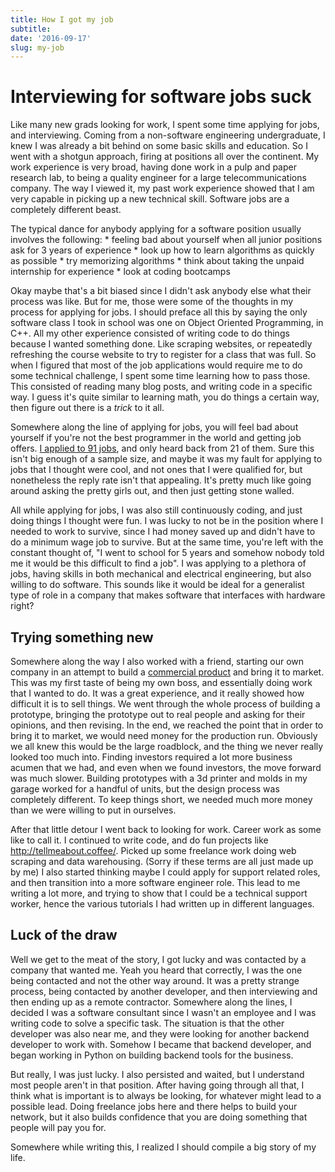 ```yaml
---
title: How I got my job
subtitle: 
date: '2016-09-17'
slug: my-job
---
```


# Interviewing for software jobs suck

Like many new grads looking for work, I spent some time applying for jobs, and
interviewing. Coming from a non-software engineering undergraduate, I knew I
was already a bit behind on some basic skills and education. So I went with a
shotgun approach, firing at positions all over the continent. My work
experience is very broad, having done work in a pulp and paper research lab,
to being a quality engineer for a large telecommunications company. The way I
viewed it, my past work experience showed that I am very capable in picking up
a new technical skill. Software jobs are a completely different beast.

The typical dance for anybody applying for a software position usually
involves the following: * feeling bad about yourself when all junior positions
ask for 3 years of experience * look up how to learn algorithms as quickly as
possible * try memorizing algorithms * think about taking the unpaid
internship for experience * look at coding bootcamps

Okay maybe that's a bit biased since I didn't ask anybody else what their
process was like. But for me, those were some of the thoughts in my process
for applying for jobs. I should preface all this by saying the only software
class I took in school was one on Object Oriented Programming, in C++. All my
other experience consisted of writing code to do things because I wanted
something done. Like scraping websites, or repeatedly refreshing the course
website to try to register for a class that was full. So when I figured that
most of the job applications would require me to do some technical challenge,
I spent some time learning how to pass those. This consisted of reading many
blog posts, and writing code in a specific way. I guess it's quite similar to
learning math, you do things a certain way, then figure out there is a _trick_
to it all.

Somewhere along the line of applying for jobs, you will feel bad about
yourself if you're not the best programmer in the world and getting job
offers. [I applied to 91 jobs][2], and only heard back from 21 of them. Sure
this isn't big enough of a sample size, and maybe it was my fault for applying
to jobs that I thought were cool, and not ones that I were qualified for, but
nonetheless the reply rate isn't that appealing. It's pretty much like going
around asking the pretty girls out, and then just getting stone walled.

All while applying for jobs, I was also still continuously coding, and just
doing things I thought were fun. I was lucky to not be in the position where I
needed to work to survive, since I had money saved up and didn't have to do a
minimum wage job to survive. But at the same time, you're left with the
constant thought of, "I went to school for 5 years and somehow nobody told me
it would be this difficult to find a job". I was applying to a plethora of
jobs, having skills in both mechanical and electrical engineering, but also
willing to do software. This sounds like it would be ideal for a generalist
type of role in a company that makes software that interfaces with hardware
right?

## Trying something new

Somewhere along the way I also worked with a friend, starting our own company
in an attempt to build a [commercial product][3] and bring it to market. This
was my first taste of being my own boss, and essentially doing work that I
wanted to do. It was a great experience, and it really showed how difficult it
is to sell things. We went through the whole process of building a prototype,
bringing the prototype out to real people and asking for their opinions, and
then revising. In the end, we reached the point that in order to bring it to
market, we would need money for the production run. Obviously we all knew this
would be the large roadblock, and the thing we never really looked too much
into. Finding investors required a lot more business acumen that we had, and
even when we found investors, the move forward was much slower. Building
prototypes with a 3d printer and molds in my garage worked for a handful of
units, but the design process was completely different. To keep things short,
we needed much more money than we were willing to put in ourselves.

After that little detour I went back to looking for work. Career work as some
like to call it. I continued to write code, and do fun projects like
<http://tellmeabout.coffee/>. Picked up some freelance work doing web scraping
and data warehousing. (Sorry if these terms are all just made up by me) I also
started thinking maybe I could apply for support related roles, and then
transition into a more software engineer role. This lead to me writing a lot
more, and trying to show that I could be a technical support worker, hence the
various tutorials I had written up in different languages.

## Luck of the draw

Well we get to the meat of the story, I got lucky and was contacted by a
company that wanted me. Yeah you heard that correctly, I was the one being
contacted and not the other way around. It was a pretty strange process, being
contacted by another developer, and then interviewing and then ending up as a
remote contractor. Somewhere along the lines, I decided I was a software
consultant since I wasn't an employee and I was writing code to solve a
specific task. The situation is that the other developer was also near me, and
they were looking for another backend developer to work with. Somehow I became
that backend developer, and began working in Python on building backend tools
for the business.

But really, I was just lucky. I also persisted and waited, but I understand
most people aren't in that position. After having going through all that, I
think what is important is to always be looking, for whatever might lead to a
possible lead. Doing freelance jobs here and there helps to build your
network, but it also builds confidence that you are doing something that
people will pay you for.

Somewhere while writing this, I realized I should compile a big story of my
life.

[2]: http://billyfung.com/blog/job-applications/

[3]: https://youtu.be/S0x901Cz3mY
